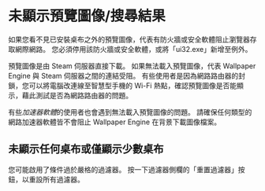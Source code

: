 # 未顯示預覽圖像/搜尋結果

如果您看不見已安裝桌布之外的預覽圖像，代表有防火牆或安全軟體阻止瀏覽器存取網際網路。 您必須停用該防火牆或安全軟體，或將「ui32.exe」新增至例外。

預覽圖像是由 Steam 伺服器直接下載。 如果無法載入預覽圖像，代表 Wallpaper Engine 與 Steam 伺服器之間的連結受阻。 有些使用者是因為網路路由器的封鎖，您可以將電腦改連線至智慧型手機的 Wi-Fi 熱點，確認預覽圖像是否能顯示，藉此測試是否為網路路由器的問題。

有些*加速器軟體*的使用者也會遇到無法載入預覽圖像的問題。 請確保任何類型的網路加速器軟體皆不會阻止 Wallpaper Engine 在背景下載圖像檔案。

## 未顯示任何桌布或僅顯示少數桌布

您可能啟用了條件過於嚴格的過濾器。 按一下過濾器側欄的「重置過濾器」按鈕，以重設所有過濾器。